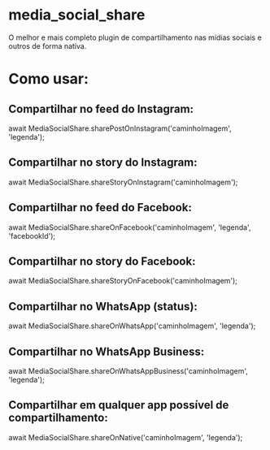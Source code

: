 # media_social_share

O melhor e mais completo plugin de compartilhamento nas mídias sociais e outros de forma nativa.

# Como usar:

## Compartilhar no feed do Instagram:
await MediaSocialShare.sharePostOnInstagram('caminhoImagem', 'legenda');

## Compartilhar no story do Instagram:
await MediaSocialShare.shareStoryOnInstagram('caminhoImagem');

## Compartilhar no feed do Facebook:
await MediaSocialShare.shareOnFacebook('caminhoImagem', 'legenda', 'facebookId');

## Compartilhar no story do Facebook:
await MediaSocialShare.shareStoryOnFacebook('caminhoImagem');

## Compartilhar no WhatsApp (status):
await MediaSocialShare.shareOnWhatsApp('caminhoImagem', 'legenda');

## Compartilhar no WhatsApp Business:
await MediaSocialShare.shareOnWhatsAppBusiness('caminhoImagem', 'legenda');

## Compartilhar em qualquer app possível de compartilhamento:
await MediaSocialShare.shareOnNative('caminhoImagem', 'legenda');